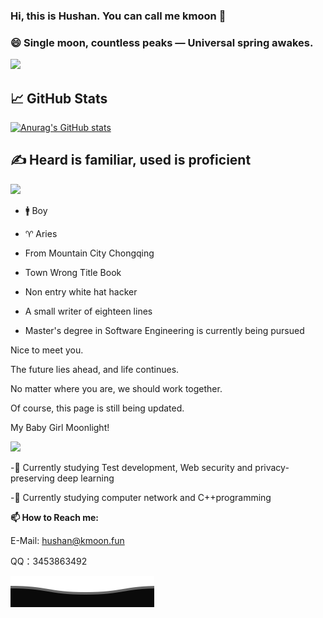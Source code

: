 ### Hi, this is Hushan. You can call me kmoon 👋

### 😄 Single moon, countless peaks — Universal spring awakes.


[![](https://img.shields.io/badge/blog-kmoon-brightgreen?style=for-the-badge&logo=hexo)](https://kmoon.fun) 

## 📈 GitHub Stats

[![Anurag's GitHub stats](https://github-readme-stats.vercel.app/api?username=kmoonn)](https://github.com/anuraghazra/github-readme-stats)

## ✍ Heard is familiar, used is proficient

<img src="https://skillicons.dev/icons?i=notion,sublime,obsidian,py,pycharm,qt,vercel,vim,anaconda,redis,jenkins,kotlin,androidstudio,sqlite,gradle,kali,cloudflare,fastapi,flask,django,git,gmail,github,twitter,stackoverflow,html,css,idea,java,docker,js,linux,md,mysql,mongodb,php,postman,selenium,powershell,bash,sublime,sklearn,ubuntu,vim,visualstudio,c,cpp,eclipse,vscode,windows,bootstrap,codepen,latex,matlab,nginx&perline=13" />


- 🚹 Boy

- ♈ Aries

- From Mountain City Chongqing

- Town Wrong Title Book

- Non entry white hat hacker

- A small writer of eighteen lines

- Master's degree in Software Engineering is currently being pursued

  


Nice to meet you.

The future lies ahead, and life continues.

No matter where you are, we should work together. 

Of course, this page is still being updated.

My Baby Girl Moonlight!

<img src="https://image.kmoon.fun/2025/202505131538934.jpg" style="width:50%;" />



-🔭  Currently studying Test development, Web security and privacy-preserving deep learning

-🌱  Currently studying computer network and C++programming

**📫 How to Reach me:**

E-Mail: hushan@kmoon.fun

QQ：3453863492

![](assets/Bottom_down.svg)
